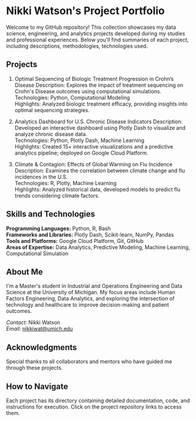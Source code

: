# Nikki Watson's Project Portfolio
Welcome to my GitHub repository! This collection showcases my data science, engineering, and analytics projects developed during my studies and professional experiences. Below you'll find summaries of each project, including descriptions, methodologies, technologies used.

## Projects
1. Optimal Sequencing of Biologic Treatment Progression in Crohn’s Disease
Description: Explores the impact of treatment sequencing on Crohn's Disease outcomes using computational simulations.  
Technologies: Python, Computational Modeling  
Highlights: Analyzed biologic treatment efficacy, providing insights into optimal sequencing strategies.  

3. Analytics Dashboard for U.S. Chronic Disease Indicators
Description: Developed an interactive dashboard using Plotly Dash to visualize and analyze chronic disease data.  
Technologies: Python, Plotly Dash, Machine Learning  
Highlights: Created 15+ interactive visualizations and a predictive analytics pipeline; deployed on Google Cloud Platform.

5. Climate & Contagion: Effects of Global Warming on Flu Incidence
Description: Examines the correlation between climate change and flu incidences in the U.S.  
Technologies: R, Plotly, Machine Learning  
Highlights: Analyzed historical data, developed models to predict flu trends considering climate factors.  

## Skills and Technologies
**Programming Languages:** Python, R, Bash  
**Frameworks and Libraries:** Plotly Dash, Scikit-learn, NumPy, Pandas  
**Tools and Platforms:** Google Cloud Platform, Git, GitHub  
**Areas of Expertise:** Data Analytics, Predictive Modeling, Machine Learning, Computational Simulation  

## About Me
I'm a Master's student in Industrial and Operations Engineering and Data Science at the University of Michigan. My focus areas include Human Factors Engineering, Data Analytics, and exploring the intersection of technology and healthcare to improve decision-making and patient outcomes.

*Contact:* Nikki Watson  
*Email:* nikkiwat@umich.edu

## Acknowledgments
Special thanks to all collaborators and mentors who have guided me through these projects.

## How to Navigate
Each project has its directory containing detailed documentation, code, and instructions for execution. Click on the project repository links to access them.
